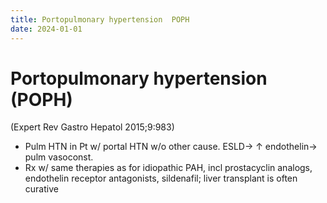 ```yaml
---
title: Portopulmonary hypertension  POPH 
date: 2024-01-01
---
```

# Portopulmonary hypertension (POPH)

(Expert Rev Gastro Hepatol 2015;9:983)
* Pulm HTN in Pt w/ portal HTN w/o other cause. ESLD→ ↑ endothelin→ pulm vasoconst.
* Rx w/ same therapies as for idiopathic PAH, incl prostacyclin analogs, endothelin receptor antagonists, sildenafil; liver transplant is often curative
